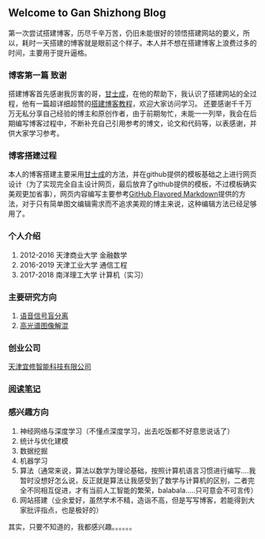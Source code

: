 ## Welcome to Gan Shizhong Blog

第一次尝试搭建博客，历尽千辛万苦，仍旧未能很好的领悟搭建网站的要义，所以，耗时一天搭建的博客就是眼前这个样子。本人并不想在搭建博客上浪费过多的时间，主要用于提升逼格。

### 博客第一篇 致谢
搭建博客首先感谢我厉害的哥，[甘士成](http://www.ganecheng.tech/blog/52203759.html)，在他的帮助下，我认识了搭建网站的全过程，他有一篇超详细超赞的[搭建博客教程](http://www.ganecheng.tech/blog/52203759.html)，欢迎大家访问学习。
还要感谢千千万万无私分享自己经验的博主和原创作者，由于前期匆忙，未能一一列举，我会在后期编写博客过程中，不断补充自己引用参考的博文，论文和代码等，以表感谢，并供大家学习参考。

### 博客搭建过程
本人的博客搭建主要采用[甘士成](http://www.ganecheng.tech/blog/52203759.html)的方法，并在github提供的模板基础之上进行网页设计（为了实现完全自主设计网页，最后放弃了github提供的模板，不过模板确实美观更加省事），网页内容编写主要参考[GitHub Flavored Markdown](https://guides.github.com/features/mastering-markdown/)提供的方法，对于只有简单图文编辑需求而不追求美观的博主来说，这种编辑方法已经足够用了。

### 个人介绍
1. 2012-2016 天津商业大学 金融数学
2. 2016-2019 天津工业大学 通信工程
3. 2017-2018 南洋理工大学 计算机（实习）

### 主要研究方向
1. [语音信号盲分离](http://www.infocomm-journal.com/txxb/CN/10.11959/j.issn.1000-436x.2017147)
2. [高光谱图像解混](http://irla.csoe.org.cn/CN/10.3788/IRLA201746.0638001)
### 创业公司
[天津宜修智能科技有限公司](http://www.ganshizhong.com/)
### [阅读笔记](http://www.ganshizhong.com/PaperReading/)
### 感兴趣方向
1. 神经网络与深度学习（不懂点深度学习，出去吃饭都不好意思说话了）
2. 统计与优化建模
3. 数据挖掘
4. 机器学习
5. 算法（通常来说，算法以数学为理论基础，按照计算机语言习惯进行编写....我暂时没想好怎么说，反正就是算法让我感受到了数学与计算机的区别，二者完全不同相互促进，才有当前人工智能的繁荣，balabala.....只可意会不可言传）
6. 网站搭建（业余爱好，虽然学术不精，造诣不高，但是写写博客，若能得到大家批评指点，也是极好的）

其实，只要不知道的，我都感兴趣。。。。。。
